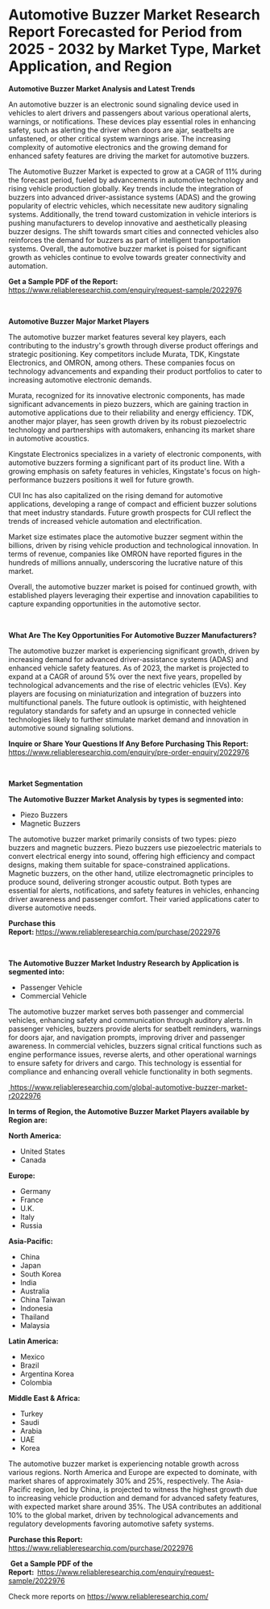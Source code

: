 <p><h1>Automotive Buzzer Market Research Report Forecasted for Period from 2025 -  2032 by Market Type, Market Application, and Region</h1></p><p><strong>Automotive Buzzer Market Analysis and Latest Trends</strong></p>
<p><p>An automotive buzzer is an electronic sound signaling device used in vehicles to alert drivers and passengers about various operational alerts, warnings, or notifications. These devices play essential roles in enhancing safety, such as alerting the driver when doors are ajar, seatbelts are unfastened, or other critical system warnings arise. The increasing complexity of automotive electronics and the growing demand for enhanced safety features are driving the market for automotive buzzers.</p><p>The Automotive Buzzer Market is expected to grow at a CAGR of 11% during the forecast period, fueled by advancements in automotive technology and rising vehicle production globally. Key trends include the integration of buzzers into advanced driver-assistance systems (ADAS) and the growing popularity of electric vehicles, which necessitate new auditory signaling systems. Additionally, the trend toward customization in vehicle interiors is pushing manufacturers to develop innovative and aesthetically pleasing buzzer designs. The shift towards smart cities and connected vehicles also reinforces the demand for buzzers as part of intelligent transportation systems. Overall, the automotive buzzer market is poised for significant growth as vehicles continue to evolve towards greater connectivity and automation.</p></p>
<p><strong>Get a Sample PDF of the Report:&nbsp;</strong> <a href="https://www.reliableresearchiq.com/enquiry/request-sample/2022976?utm_campaign=2384&utm_medium=2&utm_source=Github&utm_content=ia&utm_term=11022025&utm_id=automotive-buzzer">https://www.reliableresearchiq.com/enquiry/request-sample/2022976</a></p>
<p>&nbsp;</p>
<p><strong>Automotive Buzzer Major Market Players</strong></p>
<p><p>The automotive buzzer market features several key players, each contributing to the industry's growth through diverse product offerings and strategic positioning. Key competitors include Murata, TDK, Kingstate Electronics, and OMRON, among others. These companies focus on technology advancements and expanding their product portfolios to cater to increasing automotive electronic demands.</p><p>Murata, recognized for its innovative electronic components, has made significant advancements in piezo buzzers, which are gaining traction in automotive applications due to their reliability and energy efficiency. TDK, another major player, has seen growth driven by its robust piezoelectric technology and partnerships with automakers, enhancing its market share in automotive acoustics.</p><p>Kingstate Electronics specializes in a variety of electronic components, with automotive buzzers forming a significant part of its product line. With a growing emphasis on safety features in vehicles, Kingstate's focus on high-performance buzzers positions it well for future growth.</p><p>CUI Inc has also capitalized on the rising demand for automotive applications, developing a range of compact and efficient buzzer solutions that meet industry standards. Future growth prospects for CUI reflect the trends of increased vehicle automation and electrification.</p><p>Market size estimates place the automotive buzzer segment within the billions, driven by rising vehicle production and technological innovation. In terms of revenue, companies like OMRON have reported figures in the hundreds of millions annually, underscoring the lucrative nature of this market.</p><p>Overall, the automotive buzzer market is poised for continued growth, with established players leveraging their expertise and innovation capabilities to capture expanding opportunities in the automotive sector.</p></p>
<p>&nbsp;</p>
<p><strong>What Are The Key Opportunities For Automotive Buzzer Manufacturers?</strong></p>
<p><p>The automotive buzzer market is experiencing significant growth, driven by increasing demand for advanced driver-assistance systems (ADAS) and enhanced vehicle safety features. As of 2023, the market is projected to expand at a CAGR of around 5% over the next five years, propelled by technological advancements and the rise of electric vehicles (EVs). Key players are focusing on miniaturization and integration of buzzers into multifunctional panels. The future outlook is optimistic, with heightened regulatory standards for safety and an upsurge in connected vehicle technologies likely to further stimulate market demand and innovation in automotive sound signaling solutions.</p></p>
<p><strong>Inquire or Share Your Questions If Any Before Purchasing This Report:</strong> <a href="https://www.reliableresearchiq.com/enquiry/pre-order-enquiry/2022976?utm_campaign=2384&utm_medium=2&utm_source=Github&utm_content=ia&utm_term=11022025&utm_id=automotive-buzzer">https://www.reliableresearchiq.com/enquiry/pre-order-enquiry/2022976</a></p>
<p>&nbsp;</p>
<p><strong>Market Segmentation</strong></p>
<p><strong>The Automotive Buzzer Market Analysis by types is segmented into:</strong></p>
<p><ul><li>Piezo Buzzers</li><li>Magnetic Buzzers</li></ul></p>
<p><p>The automotive buzzer market primarily consists of two types: piezo buzzers and magnetic buzzers. Piezo buzzers use piezoelectric materials to convert electrical energy into sound, offering high efficiency and compact designs, making them suitable for space-constrained applications. Magnetic buzzers, on the other hand, utilize electromagnetic principles to produce sound, delivering stronger acoustic output. Both types are essential for alerts, notifications, and safety features in vehicles, enhancing driver awareness and passenger comfort. Their varied applications cater to diverse automotive needs.</p></p>
<p><strong>Purchase this Report:&nbsp;</strong><a href="https://www.reliableresearchiq.com/purchase/2022976?utm_campaign=2384&utm_medium=2&utm_source=Github&utm_content=ia&utm_term=11022025&utm_id=automotive-buzzer">https://www.reliableresearchiq.com/purchase/2022976</a></p>
<p>&nbsp;</p>
<p><strong>The Automotive Buzzer Market Industry Research by Application is segmented into:</strong></p>
<p><ul><li>Passenger Vehicle</li><li>Commercial Vehicle</li></ul></p>
<p><p>The automotive buzzer market serves both passenger and commercial vehicles, enhancing safety and communication through auditory alerts. In passenger vehicles, buzzers provide alerts for seatbelt reminders, warnings for doors ajar, and navigation prompts, improving driver and passenger awareness. In commercial vehicles, buzzers signal critical functions such as engine performance issues, reverse alerts, and other operational warnings to ensure safety for drivers and cargo. This technology is essential for compliance and enhancing overall vehicle functionality in both segments.</p></p>
<p><a href="https://www.reliableresearchiq.com/global-automotive-buzzer-market-r2022976?utm_campaign=2384&utm_medium=2&utm_source=Github&utm_content=ia&utm_term=11022025&utm_id=automotive-buzzer">&nbsp;https://www.reliableresearchiq.com/global-automotive-buzzer-market-r2022976</a></p>
<p><strong>In terms of Region, the Automotive Buzzer Market Players available by Region are:</strong></p>
<p>
    <p> <strong> North America: </strong>
        <ul>
            <li>United States</li>
            <li>Canada</li>
        </ul>
        </p> 
    <p> <strong> Europe: </strong>
        <ul>
            <li>Germany</li>
            <li>France</li>
            <li>U.K.</li>
            <li>Italy</li>
            <li>Russia</li>
        </ul>
        </p> 
    <p> <strong> Asia-Pacific: </strong>
        <ul>
            <li>China</li>
            <li>Japan</li>
            <li>South Korea</li>
            <li>India</li>
            <li>Australia</li>
            <li>China Taiwan</li>
            <li>Indonesia</li>
            <li>Thailand</li>
            <li>Malaysia</li>
        </ul>
        </p> 
    <p> <strong> Latin America: </strong>
        <ul>
            <li>Mexico</li>
            <li>Brazil</li>
            <li>Argentina Korea</li>
            <li>Colombia</li>
        </ul>
        </p> 
    <p> <strong> Middle East & Africa: </strong>
        <ul>
            <li>Turkey</li>
            <li>Saudi</li>
            <li>Arabia</li>
            <li>UAE</li>
            <li>Korea</li>
        </ul>
    </p>
    </p>
<p><p>The automotive buzzer market is experiencing notable growth across various regions. North America and Europe are expected to dominate, with market shares of approximately 30% and 25%, respectively. The Asia-Pacific region, led by China, is projected to witness the highest growth due to increasing vehicle production and demand for advanced safety features, with expected market share around 35%. The USA contributes an additional 10% to the global market, driven by technological advancements and regulatory developments favoring automotive safety systems.</p></p>
<p><strong>Purchase this Report: </strong><a href="https://www.reliableresearchiq.com/purchase/2022976?utm_campaign=2384&utm_medium=2&utm_source=Github&utm_content=ia&utm_term=11022025&utm_id=automotive-buzzer">https://www.reliableresearchiq.com/purchase/2022976</a></p>
<p>&nbsp;<strong>Get a Sample PDF of the Report:&nbsp;&nbsp;</strong><a href="https://www.reliableresearchiq.com/enquiry/request-sample/2022976?utm_campaign=2384&utm_medium=2&utm_source=Github&utm_content=ia&utm_term=11022025&utm_id=automotive-buzzer">https://www.reliableresearchiq.com/enquiry/request-sample/2022976</a></p>
<p><strong></strong></p>
<p>Check more reports on <a href="https://www.reliableresearchiq.com/?utm_campaign=2384&utm_medium=2&utm_source=Github&utm_content=ia&utm_term=11022025&utm_id=automotive-buzzer">https://www.reliableresearchiq.com/</a></p>